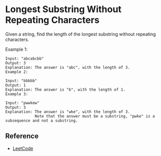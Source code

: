 # Longest Substring Without Repeating Characters

Given a string, find the length of the longest substring without repeating characters.

Example 1:

```
Input: "abcabcbb"
Output: 3
Explanation: The answer is "abc", with the length of 3.
Example 2:
```

```
Input: "bbbbb"
Output: 1
Explanation: The answer is "b", with the length of 1.
Example 3:
```

```
Input: "pwwkew"
Output: 3
Explanation: The answer is "wke", with the length of 3.
             Note that the answer must be a substring, "pwke" is a subsequence and not a substring.
```

## Reference

* [LeetCode](https://leetcode.com/problems/longest-substring-without-repeating-characters/)

